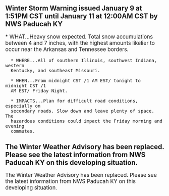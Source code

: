 <p>
   <h2>Winter Storm Warning issued January 9 at 1:51PM CST until January 11 at 12:00AM CST by NWS Paducah KY</h2>
   <div style="font-size:120%">* WHAT...Heavy snow expected. Total snow accumulations between 4
      and 7 inches, with the highest amounts likelier to occur near
      the Arkansas and Tennessee borders.
      
      * WHERE...All of southern Illinois, southwest Indiana, western
      Kentucky, and southeast Missouri.
      
      * WHEN...From midnight CST /1 AM EST/ tonight to midnight CST /1
      AM EST/ Friday Night.
      
      * IMPACTS...Plan for difficult road conditions, especially on
      secondary roads. Slow down and leave plenty of space. The
      hazardous conditions could impact the Friday morning and evening
      commutes.
   </div>
</p>
<p>
   <h2>The Winter Weather Advisory has been replaced. Please see the latest information from NWS Paducah KY on this developing situation.</h2>
   <div style="font-size:120%">The Winter Weather Advisory has been replaced. Please see the latest information from NWS Paducah KY on this developing situation.</div>
</p>
